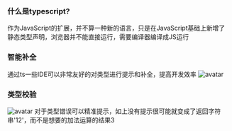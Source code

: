 ### 什么是typescript?

作为JavaScript的扩展，并不算一种新的语言，只是在JavaScript基础上新增了静态类型声明，浏览器并不能直接运行，需要编译器编译成JS运行

### 智能补全

通过ts一些IDE可以非常友好的对类型进行提示和补全，提高开发效率
![avatar](@web/images/tstip.png)

### 类型校验

![avatar](@web/images/tstip2.png)
对于类型错误可以精准提示，如上没有提示很可能就变成了返回字符串'12'，而不是想要的加法运算的结果3